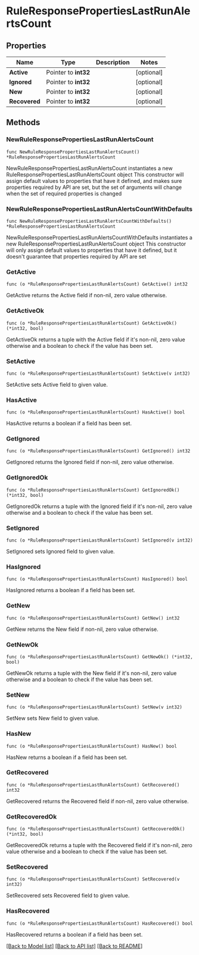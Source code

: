 # RuleResponsePropertiesLastRunAlertsCount

## Properties

Name | Type | Description | Notes
------------ | ------------- | ------------- | -------------
**Active** | Pointer to **int32** |  | [optional] 
**Ignored** | Pointer to **int32** |  | [optional] 
**New** | Pointer to **int32** |  | [optional] 
**Recovered** | Pointer to **int32** |  | [optional] 

## Methods

### NewRuleResponsePropertiesLastRunAlertsCount

`func NewRuleResponsePropertiesLastRunAlertsCount() *RuleResponsePropertiesLastRunAlertsCount`

NewRuleResponsePropertiesLastRunAlertsCount instantiates a new RuleResponsePropertiesLastRunAlertsCount object
This constructor will assign default values to properties that have it defined,
and makes sure properties required by API are set, but the set of arguments
will change when the set of required properties is changed

### NewRuleResponsePropertiesLastRunAlertsCountWithDefaults

`func NewRuleResponsePropertiesLastRunAlertsCountWithDefaults() *RuleResponsePropertiesLastRunAlertsCount`

NewRuleResponsePropertiesLastRunAlertsCountWithDefaults instantiates a new RuleResponsePropertiesLastRunAlertsCount object
This constructor will only assign default values to properties that have it defined,
but it doesn't guarantee that properties required by API are set

### GetActive

`func (o *RuleResponsePropertiesLastRunAlertsCount) GetActive() int32`

GetActive returns the Active field if non-nil, zero value otherwise.

### GetActiveOk

`func (o *RuleResponsePropertiesLastRunAlertsCount) GetActiveOk() (*int32, bool)`

GetActiveOk returns a tuple with the Active field if it's non-nil, zero value otherwise
and a boolean to check if the value has been set.

### SetActive

`func (o *RuleResponsePropertiesLastRunAlertsCount) SetActive(v int32)`

SetActive sets Active field to given value.

### HasActive

`func (o *RuleResponsePropertiesLastRunAlertsCount) HasActive() bool`

HasActive returns a boolean if a field has been set.

### GetIgnored

`func (o *RuleResponsePropertiesLastRunAlertsCount) GetIgnored() int32`

GetIgnored returns the Ignored field if non-nil, zero value otherwise.

### GetIgnoredOk

`func (o *RuleResponsePropertiesLastRunAlertsCount) GetIgnoredOk() (*int32, bool)`

GetIgnoredOk returns a tuple with the Ignored field if it's non-nil, zero value otherwise
and a boolean to check if the value has been set.

### SetIgnored

`func (o *RuleResponsePropertiesLastRunAlertsCount) SetIgnored(v int32)`

SetIgnored sets Ignored field to given value.

### HasIgnored

`func (o *RuleResponsePropertiesLastRunAlertsCount) HasIgnored() bool`

HasIgnored returns a boolean if a field has been set.

### GetNew

`func (o *RuleResponsePropertiesLastRunAlertsCount) GetNew() int32`

GetNew returns the New field if non-nil, zero value otherwise.

### GetNewOk

`func (o *RuleResponsePropertiesLastRunAlertsCount) GetNewOk() (*int32, bool)`

GetNewOk returns a tuple with the New field if it's non-nil, zero value otherwise
and a boolean to check if the value has been set.

### SetNew

`func (o *RuleResponsePropertiesLastRunAlertsCount) SetNew(v int32)`

SetNew sets New field to given value.

### HasNew

`func (o *RuleResponsePropertiesLastRunAlertsCount) HasNew() bool`

HasNew returns a boolean if a field has been set.

### GetRecovered

`func (o *RuleResponsePropertiesLastRunAlertsCount) GetRecovered() int32`

GetRecovered returns the Recovered field if non-nil, zero value otherwise.

### GetRecoveredOk

`func (o *RuleResponsePropertiesLastRunAlertsCount) GetRecoveredOk() (*int32, bool)`

GetRecoveredOk returns a tuple with the Recovered field if it's non-nil, zero value otherwise
and a boolean to check if the value has been set.

### SetRecovered

`func (o *RuleResponsePropertiesLastRunAlertsCount) SetRecovered(v int32)`

SetRecovered sets Recovered field to given value.

### HasRecovered

`func (o *RuleResponsePropertiesLastRunAlertsCount) HasRecovered() bool`

HasRecovered returns a boolean if a field has been set.


[[Back to Model list]](../README.md#documentation-for-models) [[Back to API list]](../README.md#documentation-for-api-endpoints) [[Back to README]](../README.md)


